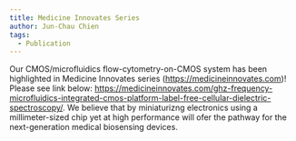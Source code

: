```yaml
---
title: Medicine Innovates Series
author: Jun-Chau Chien
tags:
  - Publication
---
```


Our CMOS/microfluidics flow-cytometry-on-CMOS system has been highlighted in Medicine Innovates series (https://medicineinnovates.com)! Please see link below: https://medicineinnovates.com/ghz-frequency-microfluidics-integrated-cmos-platform-label-free-cellular-dielectric-spectroscopy/. We believe that by miniaturizng electronics using a millimeter-sized chip yet at high performance will ofer the pathway for the next-generation medical biosensing devices.
